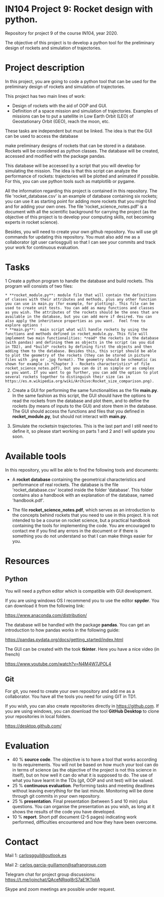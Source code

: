 # IN104 Project 9: Rocket design with python. 

Repository for project 9 of the course IN104, year 2020.

The objective of this project is to develop a python tool for the preliminary design of rockets and simulation of trajectories.

# Project description

In this project, you are going to code a python tool that can be used for the preliminary design of rockets and simulation of trajectories.

This project has two main lines of work: 

 * Design of rockets with the aid of OOP and GUI.
 * Definition of a space mission and simulation of trajectories. Examples of missions can be to put a satellite in Low Earth Orbit (LEO) of Geostationary Orbit (GEO), reach the moon, etc.

These tasks are independent but must be linked. The idea is that the GUI can be used to access the database

make preliminary designs of rockets that can be stored in a database. Rockets will be considered as python classes. The database will be created, accessed and modified with the package pandas. 

This database will be accessed by a script that you will develop for simulating the mission. The idea is that this script can analyze the performance of rockets: trajectories will be plotted and animated if possible. For this, you can use python tools such as matplotlib or pygame. 

All the information regarding this project is contained in this repository. The file 'rocket_database.csv' is an example of database containing six rockets; you can use it as starting point for adding more rockets that you might find and for adding your own ones. The file 'rocket_science_notes.pdf' is a document with all the scientific background for carrying the project (as the objective of this project is to develop your computing skills, not becoming experts in rocket science).

Besides, you will need to create your own github repository. You will use git commands for updating this repository. You must also add me as a collaborator (git user carlosgguil) so that I can see your commits and track your work for continuous evaluation.

# Tasks 

1 Create a python program to handle the database and build rockets. This program will consists of two files: 

    * **rocket_module.py**: module file that will contain the definitions of classes with their attributes and methods, plus any other function you can use in main.py (for example, for plotting). This file can be used to create unit tests. You can add as many functions and classes as you wish. The attributes of the rockets should be the ones that are available in the database, but you can add more if desired. You can also apply the inheritance properties as you want.  Feel free to explore options !
    * **main.py**:  main script what will handle rockets by using the functions and methods defined in rocket_module.py. This file will implement two main functionalities: *read* the rockets in the database (with pandas) and defining them as objects in the script (as you did in TD2), and *build* rockets by defining first the objects and then adding them to the database. Besides this, this script should be able to plot the geometry of the rockets (they can be stored in picture files with .png or .jpg format). The geometry should be schematic (as shown for example in *Chapter 3 - Rockets characteristics* of file rocket_science_notes.pdf), but you can do it as simple or as complex as you want. If you want to go further, you can add the option to plot several rockets together to distinguish their size (as in https://es.m.wikipedia.org/wiki/Archivo:Rocket_size_comparison.png).
   
2. Create a GUI for performing the same functionalities as the file **main.py**. In the same fashion as this script, the GUI should have the options to read the rockets from the database and plot them, and to define the rockets (by means of inputs to the GUI) and store them in the database. The GUI should access the functions and files that you defined in **rocket_module.py**, but should not interact with **main.py**.

3. Simulate the rocketsin trajectories. This is the last part and I still need to define it, so please start working on parts 1 and 2 and I will update you soon.

# Available tools

In this repository, you will be able to find the following tools and documents:

- A **rocket database** containing the geometrical characteristics and performance of real rockets. The database is the file 'rocket_database.csv' located inside the folder 'database'. This folder contains also a handbook with an explanation of the database, named 'handbook.pdf'.

- The file **rocket_science_notes.pdf**, which serves as an introduction to the concepts behind rockets that you need to use in this project. It is not intended to be a course on rocket science, but a practical handbook containing the tools for implementing the code. You are encouraged to contact me if you find any errors in the document or if there is something you do not understand so that I can make things easier for you.

# Resources

## Python 

You will need a python editor which is compatible with GUI development. 

If you are using windows OS I recommend you to use the editor **spyder**. You can download it from the following link:

  https://www.anaconda.com/distribution/ 
  
The database will be handled with the package **pandas**. You can get an introduction to how pandas works in the following guide:

  https://pandas.pydata.org/docs/getting_started/index.html
  
The GUI can be created with the took **tkinter**. Here you have a nice video (in french) 

 https://www.youtube.com/watch?v=N4M4W7JPOL4

## Git

For git, you need to create your own repository and add me as a collaborator. You have all the tools you need for using GIT in TD1. 

If you wish, you can also create repositories directly in https://github.com. If you are using windows, you can download the tool **GitHub Desktop** to clone your repositories in local folders.

  https://desktop.github.com/


# Evaluation 

* 40 % **source code**. The objective is to have a tool that works according to its requirements. You will not be based on how much your tool can do in terms of science (as the objective of the project is not this science in itself), but on how well it can do what it is supposed to do. The use of what you have learnt in the TDs (git, OOP and unit test) will be valued.
* 25 % **continuous evaluation**. Performing tasks and meeting deadlines without leaving everything for the last minute. Monitoring will be done through git commits in your own repository.
* 25 % **presentation**. Final presentation (between 5 and 10 min) plus questions. You can organise the presentation as you wish, as long at it shows the results of the code you have developed. 
* 10 % **report**. Short pdf document (2-5 pages) indicating work performed, difficulties encountered and how they have been overcome. 


# Contact

Mail 1: carlosgguil@outlook.es

Mail 2: carlos.garcia-guillamon@safrangroup.com

Telegram chat for project group discussions: https://t.me/joinchat/QAceNRqql8rS7aE1KTpliA

Skype and zoom meetings are possible under request.
